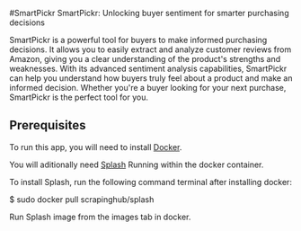 #SmartPickr
SmartPickr: Unlocking buyer sentiment for smarter purchasing decisions

SmartPickr is a powerful tool for buyers to make informed purchasing decisions. It allows you to easily extract and analyze customer reviews from Amazon, giving you a clear understanding of the product's strengths and weaknesses. With its advanced sentiment analysis capabilities, SmartPickr can help you understand how buyers truly feel about a product and make an informed decision. Whether you're a buyer looking for your next purchase, SmartPickr is the perfect tool for you.


## Prerequisites
To run this app, you will need to install [Docker](https://www.docker.com/).
 
You will aditionally need [Splash](https://splash.readthedocs.io/en/stable/index.html) Running within the docker container.

To install Splash, run the following command terminal after installing docker:

$ sudo docker pull scrapinghub/splash

Run Splash image from the images tab in docker. 


